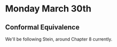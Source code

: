 # Monday March 30th

## Conformal Equivalence

We'll be following Stein, around Chapter 8 currently.

